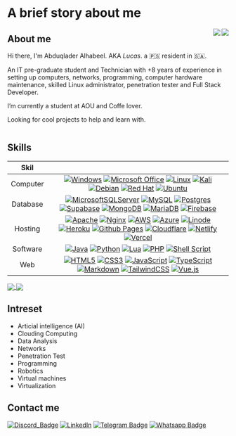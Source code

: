 # A brief story about me 



<a href="https://github.com/l3op/l3op#gh-dark-mode-only">
  <img align="right" src="https://github-readme-stats.vercel.app/api?username=l3op&count_private=true&include_all_commits=true&show_icons=true&hide_border=true&show=reviews,discussions_started,discussions_answered,prs_merged,prs_merged_percentage&rank_icon=github&theme=github_dark_dimmed#gh-dark-mode-only" />
</a>
<a href="https://github.com/l3op/l3op#gh-light-mode-only">
  <img align="right" src="https://github-readme-stats.vercel.app/api?username=l3op&count_private=true&include_all_commits=true&show_icons=true&hide_border=true&show=reviews,discussions_started,discussions_answered,prs_merged,prs_merged_percentage&rank_icon=github&theme=default#gh-light-mode-only" />
</a>

## About me
Hi there, I'm Abduqlader Alhabeel. AKA *Lucas*. a :palestinian_territories: resident in :saudi_arabia:.

An IT pre-graduate student and Technician with +8 years of experience in setting up computers, networks, programming, computer hardware maintenance, skilled Linux administrator, penetration tester and Full Stack Developer.

I’m currently a student at AOU and Coffe lover.

Looking for cool projects to help and learn with.

<div>
  <img src="https://komarev.com/ghpvc/?username=l3op" alt=""/>
</div> 

## Skills

| Skil | |
| :----:        | :----: |
| Computer | [![](https://img.shields.io/badge/Windows-0078D6?&logo=windows&logoColor=white "Windows")](#---) [![](https://img.shields.io/badge/Microsoft_Office-D83B01?&logo=microsoft-office&logoColor=white "Microsoft Office")](#---) [![](https://img.shields.io/badge/Linux-FCC624?&logo=linux&logoColor=black "Linux")](#---) [![](https://img.shields.io/badge/Kali-268BEE?&logo=kalilinux&logoColor=white "Kali")](#---) [![](https://img.shields.io/badge/Debian-D70A53?&logo=debian&logoColor=white "Debian")](#---) [![](https://img.shields.io/badge/Red%20Hat-EE0000?&logo=redhat&logoColor=white "Red Hat")](#---) [![](https://img.shields.io/badge/Ubuntu-E95420?&logo=ubuntu&logoColor=white "Ubuntu")](#---) |
| Database | [![MicrosoftSQLServer](https://img.shields.io/badge/Microsoft%20SQL%20Server-CC2927?&logo=microsoft%20sql%20server&logoColor=white "Microsoft SQL Server")](#---) [![MySQL](https://img.shields.io/badge/mysql-%2300f.svg?&logo=mysql&logoColor=white "MySQL")](#---) [![Postgres](https://img.shields.io/badge/postgres-%23316192.svg?&logo=postgresql&logoColor=white "Postgres")](#---) [![Supabase](https://img.shields.io/badge/Supabase-3ECF8E?&logo=supabase&logoColor=white "Supabase")](#---) [![MongoDB](https://img.shields.io/badge/MongoDB-%234ea94b.svg?&logo=mongodb&logoColor=white "MongoDB")](#---) [![MariaDB](https://img.shields.io/badge/MariaDB-003545?&logo=mariadb&logoColor=white "MariaDB")](#---) [![Firebase](https://img.shields.io/badge/Firebase-039BE5?&logo=Firebase&logoColor=white "Firebase")](#---) |
| Hosting |  [![Apache](https://img.shields.io/badge/apache-%23D42029.svg?logo=apache&logoColor=white "Apache")](#---) [![Nginx](https://img.shields.io/badge/nginx-%23009639.svg?logo=nginx&logoColor=white "Nginx")](#---) [![AWS](https://img.shields.io/badge/AWS-%23FF9900.svg?logo=amazon-aws&logoColor=white "Amazon Web Services")](#---) [![Azure](https://img.shields.io/badge/azure-%230072C6.svg?&logo=microsoftazure&logoColor=white "Microsoft Azure")](#---) [![Linode](https://img.shields.io/badge/linode-00A95C?&logo=linode&logoColor=white "Linode")](#---) [![Heroku](https://img.shields.io/badge/heroku-%23430098.svg?&logo=heroku&logoColor=white "Heroku")](#---) [![Github Pages](https://img.shields.io/badge/github%20pages-121013?&logo=github&logoColor=white "Github Pages")](#---) [![Cloudflare](https://img.shields.io/badge/Cloudflare-F38020?&logo=Cloudflare&logoColor=white "Cloudflare")](#---) [![Netlify](https://img.shields.io/badge/netlify-%23000000.svg?&logo=netlify&logoColor=#---00C7B7 "Netlify")](#---) [![Vercel](https://img.shields.io/badge/vercel-%23000000.svg?&logo=vercel&logoColor=white "Vercel")](#---) |
| Software |  [![Java](https://img.shields.io/badge/java-%23ED8B00.svg?logo=openjdk&logoColor=white "Java")](#---) [![Python](https://img.shields.io/badge/python-3670A0?&logo=python&logoColor=ffdd54 "Python")](#---) [![Lua](https://img.shields.io/badge/lua-%232C2D72.svg?&logo=lua&logoColor=white "Lua")](#---) [![PHP](https://img.shields.io/badge/php-%23777BB4.svg?&logo=php&logoColor=white "PHP")](#---) [![Shell Script](https://img.shields.io/badge/shell_script-%23121011.svg?&logo=gnu-bash&logoColor=white "Shell - Bash")](#---) |
| Web |  [![HTML5](https://img.shields.io/badge/html5-%23E34F26.svg?&logo=html5&logoColor=white "HTML5")](#---) [![CSS3](https://img.shields.io/badge/css3-%231572B6.svg?&logo=css3&logoColor=white "CSS3")](#---) [![JavaScript](https://img.shields.io/badge/javascript-%23323330.svg?&logo=javascript&logoColor=%23F7DF1E "JavaScript")](#---) [![TypeScript](https://img.shields.io/badge/typescript-%23007ACC.svg?&logo=typescript&logoColor=white "TypeScript")](#---) [![Markdown](https://img.shields.io/badge/markdown-%23000000.svg?&logo=markdown&logoColor=white "Markdown")](#---) [![TailwindCSS](https://img.shields.io/badge/tailwindcss-%2338B2AC.svg?logo=tailwind-css&logoColor=white "TailwindCSS")](#---) [![Vue.js](https://img.shields.io/badge/vuejs-%2335495e.svg?logo=vuedotjs&logoColor=%234FC08D "Vue")](#---) |

<a href="https://github.com/l3op/l3op#gh-dark-mode-only">
  <img align="center" src="https://github-readme-stats.vercel.app/api/top-langs/?username=l3op&langs_count=19&layout=compact&theme=github_dark_dimmed#gh-dark-mode-only" />
</a>
<a href="https://github.com/l3op/l3op#gh-light-mode-only">
  <img align="center" src="https://github-readme-stats.vercel.app/api/top-langs/?username=l3op&langs_count=20&layout=compact&theme=default#gh-light-mode-only" />
</a>

## Intreset
- Articial intelligence (AI)
- Clouding Computing
- Data Analysis
- Networks
- Penetration Test
- Programming
- Robotics
- Virtual machines
- Virtualization

## Contact me
[![Discord_Badge](https://img.shields.io/badge/Discord-%235865F2.svg?logo=discord&logoColor=white "Discord")](https://discordapp.com/users/226101430216425473/)
[![LinkedIn](https://img.shields.io/badge/linkedin-%230077B5.svg?logo=linkedin&logoColor=white "LinkedIn")](https://www.linkedin.com/in/abdulqader-alhabeel/)
[![Telegram Badge](https://img.shields.io/badge/Telegram-2CA5E0?logo=telegram&logoColor=white "Telegram")](https://t.me/s/il3op) 
[![Whatsapp Badge](https://img.shields.io/badge/WhatsApp-25D366?logo=whatsapp&logoColor=white "Whatsapp")](https://wa.me/966596896980)
